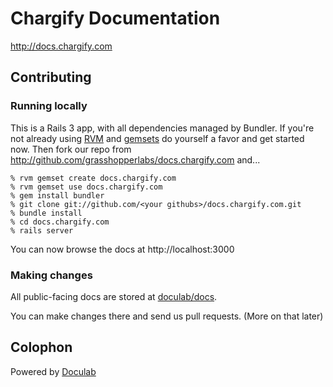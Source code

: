 Chargify Documentation
======================

<http://docs.chargify.com>

Contributing
------------

### Running locally

This is a Rails 3 app, with all dependencies managed by Bundler.  If you're not already using [RVM](http://rvm.beginrescueend.com/) and [gemsets](http://rvm.beginrescueend.com/gemsets/) do yourself a favor and get started now.  Then fork our repo from <http://github.com/grasshopperlabs/docs.chargify.com> and... 

    % rvm gemset create docs.chargify.com
    % rvm gemset use docs.chargify.com
    % gem install bundler
    % git clone git://github.com/<your githubs>/docs.chargify.com.git
    % bundle install
    % cd docs.chargify.com
    % rails server
    
You can now browse the docs at http://localhost:3000

### Making changes

All public-facing docs are stored at [doculab/docs](http://github.com/grasshopperlabs/docs.chargify.com/tree/master/doculab/docs/).

You can make changes there and send us pull requests.  (More on that later)


Colophon
---------

Powered by [Doculab](http://github.com/grasshopperlabs/doculab)